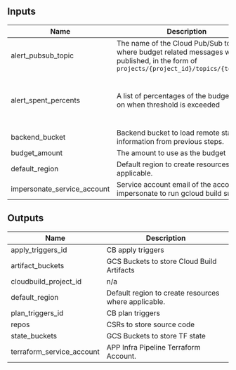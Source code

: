 <!-- BEGINNING OF PRE-COMMIT-TERRAFORM DOCS HOOK -->
## Inputs

| Name | Description | Type | Default | Required |
|------|-------------|------|---------|:--------:|
| alert\_pubsub\_topic | The name of the Cloud Pub/Sub topic where budget related messages will be published, in the form of `projects/{project_id}/topics/{topic_id}` | `string` | `null` | no |
| alert\_spent\_percents | A list of percentages of the budget to alert on when threshold is exceeded | `list(number)` | <pre>[<br>  0.5,<br>  0.75,<br>  0.9,<br>  0.95<br>]</pre> | no |
| backend\_bucket | Backend bucket to load remote state information from previous steps. | `string` | n/a | yes |
| budget\_amount | The amount to use as the budget | `number` | `1000` | no |
| default\_region | Default region to create resources where applicable. | `string` | `"us-central1"` | no |
| impersonate\_service\_account | Service account email of the account to impersonate to run gcloud build submit | `string` | n/a | yes |

## Outputs

| Name | Description |
|------|-------------|
| apply\_triggers\_id | CB apply triggers |
| artifact\_buckets | GCS Buckets to store Cloud Build Artifacts |
| cloudbuild\_project\_id | n/a |
| default\_region | Default region to create resources where applicable. |
| plan\_triggers\_id | CB plan triggers |
| repos | CSRs to store source code |
| state\_buckets | GCS Buckets to store TF state |
| terraform\_service\_account | APP Infra Pipeline Terraform Account. |

<!-- END OF PRE-COMMIT-TERRAFORM DOCS HOOK -->
